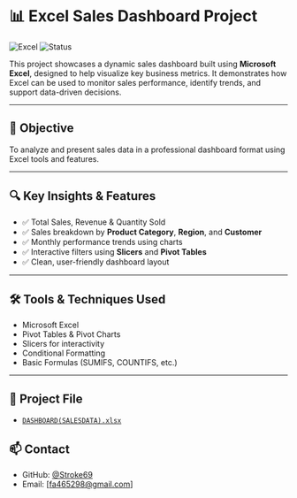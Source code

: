 # 📊 Excel Sales Dashboard Project

![Excel](https://img.shields.io/badge/Built%20With-Microsoft%20Excel-217346?logo=microsoft-excel)
![Status](https://img.shields.io/badge/Status-Completed-brightgreen)

This project showcases a dynamic sales dashboard built using **Microsoft Excel**, designed to help visualize key business metrics. It demonstrates how Excel can be used to monitor sales performance, identify trends, and support data-driven decisions.

---

## 📌 Objective

To analyze and present sales data in a professional dashboard format using Excel tools and features.

---

## 🔍 Key Insights & Features

- ✅ Total Sales, Revenue & Quantity Sold  
- ✅ Sales breakdown by **Product Category**, **Region**, and **Customer**  
- ✅ Monthly performance trends using charts  
- ✅ Interactive filters using **Slicers** and **Pivot Tables**  
- ✅ Clean, user-friendly dashboard layout  

---

## 🛠 Tools & Techniques Used

- Microsoft Excel  
- Pivot Tables & Pivot Charts  
- Slicers for interactivity  
- Conditional Formatting  
- Basic Formulas (SUMIFS, COUNTIFS, etc.)

---

## 📁 Project File

- [`DASHBOARD(SALESDATA).xlsx`](https://github.com/Stroke69/Excel-Sales-Dashboard/blob/main/DASHBOARD(SALESDATA).xlsx)


## 📫 Contact

- GitHub: [@Stroke69](https://github.com/Stroke69)  
- Email: [fa465298@gmail.com]

